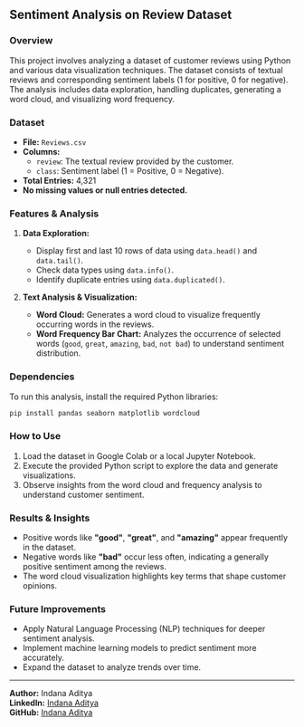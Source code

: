 ## Sentiment Analysis on Review Dataset  

### Overview  
This project involves analyzing a dataset of customer reviews using Python and various data visualization techniques. The dataset consists of textual reviews and corresponding sentiment labels (1 for positive, 0 for negative). The analysis includes data exploration, handling duplicates, generating a word cloud, and visualizing word frequency.  

### Dataset  
- **File:** `Reviews.csv`  
- **Columns:**  
  - `review`: The textual review provided by the customer.  
  - `class`: Sentiment label (1 = Positive, 0 = Negative).  
- **Total Entries:** 4,321  
- **No missing values or null entries detected.**  

### Features & Analysis  
1. **Data Exploration:**  
   - Display first and last 10 rows of data using `data.head()` and `data.tail()`.  
   - Check data types using `data.info()`.  
   - Identify duplicate entries using `data.duplicated()`.  

2. **Text Analysis & Visualization:**  
   - **Word Cloud:** Generates a word cloud to visualize frequently occurring words in the reviews.  
   - **Word Frequency Bar Chart:** Analyzes the occurrence of selected words (`good`, `great`, `amazing`, `bad`, `not bad`) to understand sentiment distribution.  

### Dependencies  
To run this analysis, install the required Python libraries:  
```bash
pip install pandas seaborn matplotlib wordcloud
```

### How to Use  
1. Load the dataset in Google Colab or a local Jupyter Notebook.  
2. Execute the provided Python script to explore the data and generate visualizations.  
3. Observe insights from the word cloud and frequency analysis to understand customer sentiment.  

### Results & Insights  
- Positive words like **"good"**, **"great"**, and **"amazing"** appear frequently in the dataset.  
- Negative words like **"bad"** occur less often, indicating a generally positive sentiment among the reviews.  
- The word cloud visualization highlights key terms that shape customer opinions.  

### Future Improvements  
- Apply Natural Language Processing (NLP) techniques for deeper sentiment analysis.  
- Implement machine learning models to predict sentiment more accurately.  
- Expand the dataset to analyze trends over time.  

---

**Author:** Indana Aditya  
**LinkedIn:** [Indana Aditya](https://www.linkedin.com/in/aditya-indana-899734216)  
**GitHub:** [Indana Aditya](https://github.com/22MH1A42G1/)